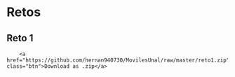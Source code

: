 # Retos
## Reto 1 
        <a href="https://github.com/hernan940730/MovilesUnal/raw/master/reto1.zip" class="btn">Download as .zip</a>
        
